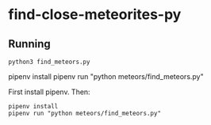 # find-close-meteorites-py


## Running

`python3 find_meteors.py`

pipenv install
pipenv run "python meteors/find_meteors.py"

First install pipenv. Then:

```
pipenv install
pipenv run "python meteors/find_meteors.py"
```
